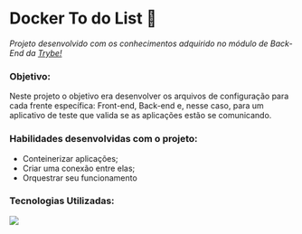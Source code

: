 <h1>Docker To do List 🐋</h1>
<p><em>Projeto desenvolvido com os conhecimentos adquirido no módulo de Back-End da <a href="https://www.betrybe.com/" alt="Site da Trybe">Trybe!</a></em></p>

<h3>Objetivo:</h3>
<p>Neste projeto o objetivo era desenvolver os arquivos de configuração para cada frente específica: Front-end, Back-end e, nesse caso, para um aplicativo de teste que valida se as aplicações estão se comunicando.</p>

<h3>Habilidades desenvolvidas com o projeto:</h3>
<ul>
  <li>Conteinerizar aplicações;</li>
  <li>Criar uma conexão entre elas;</li>
  <li>Orquestrar seu funcionamento</li>
</ul>

<h3>Tecnologias Utilizadas:</h3>
<img src='https://logospng.org/download/docker/docker-256.png'></img>
